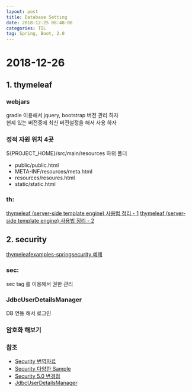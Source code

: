 ```yaml
---
layout: post
title: Database Setting
date: 2018-12-25 08:48:00
categories: TIL
tag: Spring, Boot, 2.0
---
```

# 2018-12-26

## 1. thymeleaf

### webjars

gradle 이용해서 jquery, bootstrap 버전 관리 하자  
현제 있는 버전중에 최신 버전설정을 해서 사용 하자

### 정적 자원 위치 4곳

${PROJECT_HOME}/src/main/resources 하위 폴더
- public/public.html
- META-INF/resources/meta.html
- resources/resoures.html
- static/static.html

### th:

[thymeleaf (server-side template engine) 사용법 정리 - 1](http://cyberx.tistory.com/132)
[thymeleaf (server-side template engine) 사용법 정리 - 2](http://cyberx.tistory.com/160)

## 2. security

[thymeleafexamples-springsecurity 예제](https://github.com/thymeleaf/thymeleafexamples-springsecurity)

### sec:

sec tag 를 이용해서 권한 관리

### JdbcUserDetailsManager

DB 연동 해서 로그인

### 암호화 해보기

### 참조
- [Security 번역자료](https://github.com/ssosso/Docs-Reference-Translation/tree/master/Spring-Security-Reference)
- [Security 다양한 Sample](https://www.programcreek.com/java-api-examples/index.php?api=org.springframework.security.provisioning.JdbcUserDetailsManager)
- [Security 5.0 변경점](https://java.ihoney.pe.kr/tag/Security)
- [JdbcUserDetailsManager](https://stackoverflow.com/questions/16319037/using-jdbcuserdetailsmanager-vs-own-userdetailsservice)
